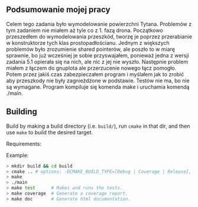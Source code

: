 ## Podsumowanie mojej pracy
Celem tego zadania było wymodelowanie powierzchni Tytana. Problemów z tym zadaniem nie miałem aż tyle co z 1. fazą drona. Początkowo przeszedłem do wymodelowania przeszkód, tworzę je poprzez przerabianie w konstruktorze tych klas prostopadłościanu. Jednym z większych problemów było zrozumienie shared pointerów, ale poszło to w miarę sprawnie, bo już wcześniej je sobie przyswajałem, ponieważ jedna z wersji zadania 5.1 opierała się na nich, ale nic z jej nie wyszło. Następnie problem miałem z łączem do gnuplota ale przerzucenie nowego łącz pomogło. Potem przez jakiś czas zabezpieczałem program i myślałem jak to zrobić aby przeszkody nie były zagnieżdżone w podstawie. Testów nie ma, bo nie są wymagane. Program kompiluje się komenda make i uruchamia komendą ./main.
## Building

Build by making a build directory (i.e. `build/`), run `cmake` in that dir, and then use `make` to build the desired target.

Requirements: 

Example:

``` bash
> mkdir build && cd build
> cmake .. # options: -DCMAKE_BUILD_TYPE=[Debug | Coverage | Release], Debug is default
> make
> ./main
> make test      # Makes and runs the tests.
> make coverage  # Generate a coverage report.
> make doc       # Generate html documentation.
```


